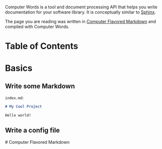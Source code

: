 Computer Words is a tool and document processing API that helps you write
documentation for your software library. It is conceptually similar to
[Sphinx](http://sphinx-doc.org/).

The page you are reading was written in
[Computer Flavored Markdown](#computer-flavored-markdown) and compiled
with Computer Words.

<h1 skip_toc=True>Table of Contents</h1>

<table-of-contents />

# Basics

## Write some Markdown

`index.md`:

```markdown filename=index.md
# My Cool Project

Hello world!
```

## Write a config file

<a name="computer-flavored-markdown" />
# Computer Flavored Markdown